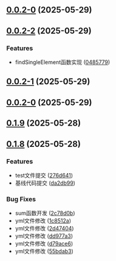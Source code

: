 ## [0.0.2-0](https://github.com/jcz-sudo4770/duyi/compare/v0.0.2-2...v0.0.2-0) (2025-05-29)
## [0.0.2-2](https://github.com/jcz-sudo4770/duyi/compare/v0.0.2-1...v0.0.2-2) (2025-05-29)

### Features

* findSingleElement函数实现 ([0485779](https://github.com/jcz-sudo4770/duyi/commit/048577988a0e30ff48876ef09c334021cffaa830))
## [0.0.2-1](https://github.com/jcz-sudo4770/duyi/compare/v0.0.2-0...v0.0.2-1) (2025-05-29)
## [0.0.2-0](https://github.com/jcz-sudo4770/duyi/compare/v0.1.9...v0.0.2-0) (2025-05-29)
## [0.1.9](https://github.com/jcz-sudo4770/duyi/compare/v0.1.8...v0.1.9) (2025-05-28)
## [0.1.8](https://github.com/jcz-sudo4770/duyi/compare/da2db998a32f5d83cc8d51a267597984611334ac...v0.1.8) (2025-05-28)

### Features

* test文件提交 ([276d641](https://github.com/jcz-sudo4770/duyi/commit/276d6411398e0e5d043987de0dd27edd2a3c31b8))
* 基线代码提交 ([da2db99](https://github.com/jcz-sudo4770/duyi/commit/da2db998a32f5d83cc8d51a267597984611334ac))

### Bug Fixes

* sum函数开发 ([2c78d0b](https://github.com/jcz-sudo4770/duyi/commit/2c78d0b5fb3f27cf922a8371fbf1f1d83c48e596))
* yml文件修改 ([1c8512a](https://github.com/jcz-sudo4770/duyi/commit/1c8512a024e922653aa7818595c3d9dd088ade90))
* yml文件修改 ([2d47404](https://github.com/jcz-sudo4770/duyi/commit/2d474044ec96dba262d762465249a717b04755f3))
* yml文件修改 ([dd977a3](https://github.com/jcz-sudo4770/duyi/commit/dd977a3c677efd14c6cb00edb36838d1074049d9))
* yml文件修改 ([d79ace6](https://github.com/jcz-sudo4770/duyi/commit/d79ace69844a44ebbea8064f181000b31403523b))
* yml文件修改 ([55bdab3](https://github.com/jcz-sudo4770/duyi/commit/55bdab30733dad8ea1ab781cde4a4eeaa8878e5a))
